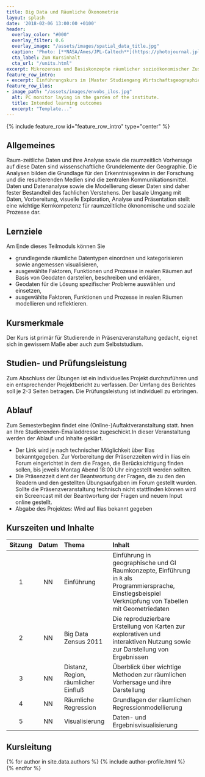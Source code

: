 ```yaml
---
title: Big Data und Räumliche Ökonometrie 
layout: splash
date: '2018-02-06 13:00:00 +0100'
header:
  overlay_color: "#000"
  overlay_filter: 0.6
  overlay_image: "/assets/images/spatial_data_title.jpg"
  caption: 'Photo: [**NASA/Ames/JPL-Caltech**](https://photojournal.jpl.nasa.gov/jpeg/PIA17446.jpg)'
  cta_label: Zum Kursinhalt
  cta_url: "/units.html"
excerpt: Mikrozensus und Basiskonzepte räumlicher sozioökonomischer Zusammenhänge.
feature_row_intro:
- excerpt: Einführungskurs im [Master Studiengang Wirtschaftsgeographie ](https://www.uni-marburg.de/de/fb19/studium/studiengaenge/m-sc-wirtschaftsgeographie/herzlich-willkommen-beim-master-wirtschaftsgeographie){:target="_blank"} an der Philipps Universität Marburg
feature_row_ilos:
- image_path: "/assets/images/envobs_ilos.jpg"
  alt: PC monitor laying in the garden of the institute.
  title: Intended learning outcomes
  excerpt: "Template..."
---
```


{% include feature_row id="feature_row_intro" type="center" %}



## Allgemeines 
Raum-zeitliche Daten und ihre Analyse sowie die raumzeitlich Vorhersage auf diese Daten sind wissenschaftliche Grundelemente der Geographie. Die Analysen bilden die Grundlage für den Erkenntnisgewinn in der Forschung und die resultierenden Medien sind die zentralen  Kommunikationsmittel. Daten und Datenanalyse sowie die Modellierung dieser Daten sind daher  fester Bestandteil des fachlichen Verstehens. Der basale Umgang mit Daten, Vorbereitung, visuelle Exploration, Analyse und Präsentation stellt eine wichtige Kernkompetenz für raumzeiltliche öknonomische und soziale Prozesse dar. 

## Lernziele
Am Ende dieses Teilmoduls können Sie
* grundlegende räumliche Datentypen einordnen und kategorisieren sowie angemessen visualisieren, 
* ausgewählte Faktoren, Funktionen und Prozesse in realen Räumen auf Basis von Geodaten darstellen, beschreiben und erklären,
* Geodaten für die Lösung spezifischer Probleme auswählen und einsetzen,
* ausgewählte Faktoren, Funktionen und Prozesse in realen Räumen modellieren und reflektieren.


## Kursmerkmale
Der Kurs ist primär für Studierende in Präsenzveranstaltung gedacht, eignet sich in gewissem Maße aber auch zum Selbststudium.


## Studien- und Prüfungsleistung

Zum Abschluss der Übungen ist ein individuelles Projekt durchzuführen und ein entsprechender Projektbericht zu verfassen. Der Umfang des Berichtes soll je 2-3 Seiten betragen. Die Prüfungsleistung ist individuell zu erbringen.



## Ablauf

Zum Semesterbeginn findet eine (Online-)Auftaktveranstaltung statt. hnen an Ihre Studierenden-Emailaddresse zugeschickt.In dieser Veranstaltung werden der Ablauf und Inhalte geklärt.

* Der Link wird je nach technischer Möglichkeit über Ilias bekanntgegeben. Zur Vorbereitung  der Präsenzzeiten wird in Ilias ein Forum eingerichtet in dem die Fragen, die Berücksichtigung finden sollen, bis jeweils Montag Abend 18:00 Uhr eingestellt werden sollten. 
* Die Präsenzzeit dient der Beantwortung der Fragen, die zu den den Readern und  den gestellten Übungsaufgaben im Forum gestellt wurden. Sollte die Präsenzveranstaltung technisch nicht stattfinden können wird ein Screencast mit der Beantwortung der Fragen und neuem Input online gestellt.
* Abgabe des Projektes: Wird auf Ilias bekannt gegeben

## Kurszeiten und Inhalte

| Sitzung | Datum | Thema | Inhalt |
|:-------:|:--------:|:---------|:---------|
| 1 | NN  | Einführung | Einführung in geographische und GI Raumkonzepte, Einführung in `R` als Programmiersprache, Einstiegsbeispiel Verknüpfung von Tabellen mit Geometriedaten |
| 2 | NN  |  Big Data Zensus 2011 | Die reproduzierbare Erstellung von Karten zur explorativen und interaktiven Nutzung sowie zur Darstellung von Ergebnissen |
| 3 | NN  | Distanz, Region, räumlicher Einfluß | Überblick über wichtige Methoden zur räumlichen Vorhersage und ihre Darstellung |
| 4 | NN  | Räumliche Regression   | Grundlagen der räumlichen Regressionmodellierung |
| 5 | NN  | Visualisierung  | Daten- und Ergebnisvisualisierung  |


## Kursleitung


{% for author in site.data.authors %} 
  {% include author-profile.html %}
 <br /> 
{% endfor %}
